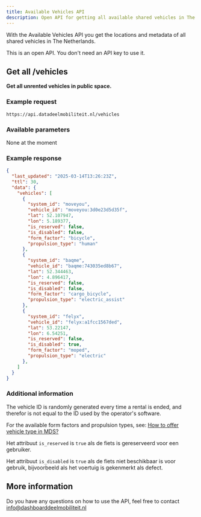 ```yaml
---
title: Available Vehicles API
description: Open API for getting all available shared vehicles in The Netherlands
---
```


With the Available Vehicles API you get the locations and metadata of all shared vehicles in The Netherlands.

This is an open API. You don't need an API key to use it.

## Get all /vehicles

**Get all unrented vehicles in public space.**

### Example request

```
https://api.datadeelmobiliteit.nl/vehicles
```

### Available parameters

None at the moment

### Example response

``` json
{
  "last_updated": "2025-03-14T13:26:23Z",
  "ttl": 30,
  "data": {
    "vehicles": [
      {
        "system_id": "moveyou",
        "vehicle_id": "moveyou:3d0e23d5d35f",
        "lat": 52.107947,
        "lon": 5.189377,
        "is_reserved": false,
        "is_disabled": false,
        "form_factor": "bicycle",
        "propulsion_type": "human"
      },
      {
        "system_id": "baqme",
        "vehicle_id": "baqme:743035ed8b67",
        "lat": 52.344463,
        "lon": 4.896417,
        "is_reserved": false,
        "is_disabled": false,
        "form_factor": "cargo_bicycle",
        "propulsion_type": "electric_assist"
      },
      {
        "system_id": "felyx",
        "vehicle_id": "felyx:a1fcc1567ded",
        "lat": 53.22147,
        "lon": 6.54251,
        "is_reserved": false,
        "is_disabled": true,
        "form_factor": "moped",
        "propulsion_type": "electric"
      },
    ]
  }
}
```

### Additional information

The vehicle ID is randomly generated every time a rental is ended, and therefor is not equal to the ID used by the operator's software.

For the available form factors and propulsion types, see: [How to offer vehicle type in MDS?](/data_feeds/for_monitoring/#how-to-offer-vehicle-type-in-mds)

Het attribuut `is_reserved` is `true` als de fiets is gereserveerd voor een gebruiker.

Het attribuut `is_disabled` is `true` als de fiets niet beschikbaar is voor gebruik, bijvoorbeeld als het voertuig is gekenmerkt als defect.

## More information

Do you have any questions on how to use the API, feel free to contact info@dashboarddeelmobiliteit.nl